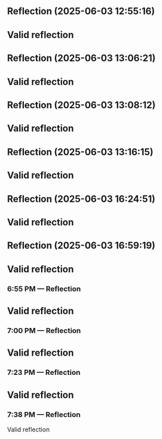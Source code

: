 

## Reflection (2025-06-03 12:55:16)

Valid reflection
---


## Reflection (2025-06-03 13:06:21)

Valid reflection
---


## Reflection (2025-06-03 13:08:12)

Valid reflection
---


## Reflection (2025-06-03 13:16:15)

Valid reflection
---


## Reflection (2025-06-03 16:24:51)

Valid reflection
---


## Reflection (2025-06-03 16:59:19)

Valid reflection
---


### 6:55 PM — Reflection

Valid reflection
---


### 7:00 PM — Reflection

Valid reflection
---


### 7:23 PM — Reflection

Valid reflection
---


### 7:38 PM — Reflection

Valid reflection